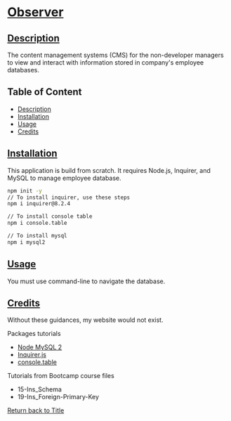 # [Observer](#table-of-content)
## [Description](#table-of-content)
The content management systems (CMS) for the non-developer managers to view and interact with information stored in company's employee databases.

## Table of Content
* [Description](#description)
* [Installation](#installation)
* [Usage](#usage)
* [Credits](#credits)

## [Installation](#table-of-content)
This application is build from scratch. It requires Node.js, Inquirer, and MySQL to manage employee database.


```bash
npm init -y
// To install inquirer, use these steps
npm i inquirer@8.2.4

// To install console table
npm i console.table

// To install mysql
npm i mysql2
```

## [Usage](#table-of-content)
You must use command-line to navigate the database.

## [Credits](#table-of-content)
Without these guidances, my website would not exist.

Packages tutorials
* [Node MySQL 2](https://www.npmjs.com/package/mysql2)
* [Inquirer.js](https://www.npmjs.com/package/inquirer/v/8.2.4)
* [console.table](https://www.npmjs.com/package/console.table)

Tutorials from Bootcamp course files
* 15-Ins_Schema
* 19-Ins_Foreign-Primary-Key


[Return back to Title](#observer)